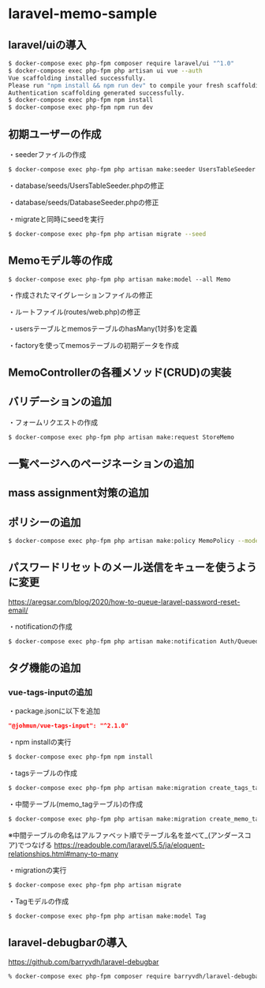 # laravel-memo-sample

## laravel/uiの導入

```bash
$ docker-compose exec php-fpm composer require laravel/ui "^1.0"
$ docker-compose exec php-fpm php artisan ui vue --auth
Vue scaffolding installed successfully.
Please run "npm install && npm run dev" to compile your fresh scaffolding.
Authentication scaffolding generated successfully.
$ docker-compose exec php-fpm npm install
$ docker-compose exec php-fpm npm run dev
```

## 初期ユーザーの作成

・seederファイルの作成

```bash
$ docker-compose exec php-fpm php artisan make:seeder UsersTableSeeder
```

・database/seeds/UsersTableSeeder.phpの修正

・database/seeds/DatabaseSeeder.phpの修正

・migrateと同時にseedを実行

```bash
$ docker-compose exec php-fpm php artisan migrate --seed
```

## Memoモデル等の作成

```
$ docker-compose exec php-fpm php artisan make:model --all Memo
```

・作成されたマイグレーションファイルの修正

・ルートファイル(routes/web.php)の修正

・usersテーブルとmemosテーブルのhasMany(1対多)を定義

・factoryを使ってmemosテーブルの初期データを作成

## MemoControllerの各種メソッド(CRUD)の実装

## バリデーションの追加
・フォームリクエストの作成

```bash
$ docker-compose exec php-fpm php artisan make:request StoreMemo
```

## 一覧ページへのページネーションの追加

## mass assignment対策の追加

## ポリシーの追加

```bash
$ docker-compose exec php-fpm php artisan make:policy MemoPolicy --model=Memo
```

## パスワードリセットのメール送信をキューを使うように変更
https://aregsar.com/blog/2020/how-to-queue-laravel-password-reset-email/

・notificationの作成

```bash
$ docker-compose exec php-fpm php artisan make:notification Auth/QueuedResetPassword
```

## タグ機能の追加

### vue-tags-inputの追加
・package.jsonに以下を追加

```json
"@johmun/vue-tags-input": "^2.1.0"
```

・npm installの実行

```bash
$ docker-compose exec php-fpm npm install
```

・tagsテーブルの作成

```bash
$ docker-compose exec php-fpm php artisan make:migration create_tags_table --create=tags
```

・中間テーブル(memo_tagテーブル)の作成

```bash
$ docker-compose exec php-fpm php artisan make:migration create_memo_tag_table --create=memo_tag
```

※中間テーブルの命名はアルファベット順でテーブル名を並べて_(アンダースコア)でつなげる
https://readouble.com/laravel/5.5/ja/eloquent-relationships.html#many-to-many

・migrationの実行

```bash
$ docker-compose exec php-fpm php artisan migrate
```

・Tagモデルの作成

```bash
$ docker-compose exec php-fpm php artisan make:model Tag
```

## laravel-debugbarの導入
https://github.com/barryvdh/laravel-debugbar

```bash
% docker-compose exec php-fpm composer require barryvdh/laravel-debugbar --dev
```